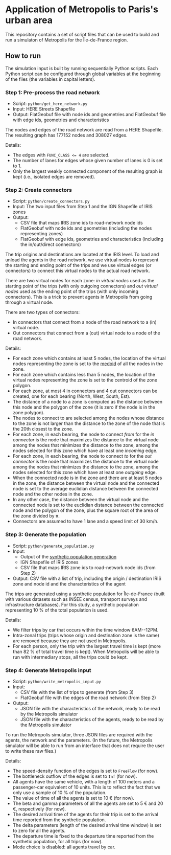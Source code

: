 # Application of Metropolis to Paris's urban area

This repository contains a set of script files that can be used to build and run a simulaton of Metropolis for the Île-de-France region.

## How to run

The simulation input is built by running sequentially Python scripts.
Each Python script can be configured through global variables at the beginning of the files (the variables in capital letters).

### Step 1: Pre-process the road network

- Script: `python/get_here_network.py`
- Input: HERE Streets Shapefile
- Output: FlatGeobuf file with node ids and geometries and FlatGeobuf file with edge ids, geometries and characteristics

The nodes and edges of the road network are read from a HERE Shapefile.
The resulting graph has 177152 nodes and 308027 edges.

Details:

- The edges with `FUNC_CLASS <= 4` are selected.
- The number of lanes for edges whose given number of lanes is 0 is set to 1.
- Only the largest weakly connected component of the resulting graph is kept (i.e., isolated edges are removed).

### Step 2: Create connectors

- Script: `python/create_connectors.py`
- Input: The two input files from Step 1 and the IGN Shapefile of IRIS zones
- Output:
  - CSV file that maps IRIS zone ids to road-network node ids
  - FlatGeobuf with node ids and geometries (including the nodes representing zones)
  - FlatGeobuf with edge ids, geometries and characteristics (including the in/out/direct connectors)

The trip origins and destinations are located at the IRIS level.
To load and unload the agents in the road network, we use virtual nodes to represent the starting and ending point of the trips and we use virtual edges (or connectors) to connect this virtual nodes to the actual road network.

There are two virtual nodes for each zone: _in virtual nodes_ used as the starting point of the trips (with only outgoing connectors) and _out virtual nodes_ used as the ending point of the trips (with only incoming connectors).
This is a trick to prevent agents in Metropolis from going through a virtual node.

There are two types of connectors:

- In connectors that connect from a node of the road network to a (in) virtual node.
- Out connectors that connect from a (out) virtual node to a node of the road network.

Details:

- For each zone which contains at least 5 nodes, the location of the virtual nodes representing the zone is set to the [medoid](https://en.wikipedia.org/wiki/Medoid) of all the nodes in the zone.
- For each zone which contains less than 5 nodes, the location of the virtual nodes representing the zone is set to the centroid of the zone polygon.
- For each zone, at most 4 in connectors and 4 out connectors can be created, one for each bearing (North, West, South, Est).
- The distance of a node to a zone is computed as the distance between this node and the polygon of the zone (it is zero if the node is in the zone polygon).
- The nodes to connect to are selected among the nodes whose distance to the zone is not larger than the distance to the zone of the node that is the 20th closest to the zone.
- For each zone, in each bearing, the node to connect _from_ for the _in connector_ is the node that maximizes the distance to the virtual node among the nodes that minimizes the distance to the zone, among the nodes selected for this zone which have at least one _incoming_ edge.
- For each zone, in each bearing, the node to connect _to_ for the _out connector_ is the node that maximizes the distance to the virtual node among the nodes that minimizes the distance to the zone, among the nodes selected for this zone which have at least one _outgoing_ edge.
- When the connected node is in the zone and there are at least 5 nodes in the zone, the distance between the virtual node and the connected node is set to the average euclidian distance between the connected node and the other nodes in the zone.
- In any other case, the distance between the virtual node and the connected node is set to the euclidian distance between the connected node and the polygon of the zone, plus the square root of the area of the zone divided by π.
- Connectors are assumed to have 1 lane and a speed limit of 30 km/h.

### Step 3: Generate the population

- Script: `python/generate_population.py`
- Input:
  - Output of the [synthetic population generation](https://github.com/eqasim-org/ile-de-france)
  - IGN Shapefile of IRIS zones
  - CSV file that maps IRIS zone ids to road-network node ids (from Step 2)
- Output: CSV file with a list of trip, including the origin / destination IRIS zone and node id and the characteristics of the agent

The trips are generated using a synthetic population for Île-de-France (built with various datasets such as INSEE census, transport surveys and infrastructure databases).
For this study, a synthetic population representing 10 % of the total population is used.

Details:

- We filter trips by car that occurs within the time window 6AM--12PM.
- Intra-zonal trips (trips whose origin and destination zone is the same) are removed because they are not used in Metropolis.
- For each person, only the trip with the largest travel time is kept (more than 82 % of total travel time is kept).
  When Metropolis will be able to run with intermediary stops, all the trips could be kept.

### Step 4: Generate Metropolis input

- Script: `python/write_metropolis_input.py`
- Input:
  - CSV file with the list of trips to generate (from Step 3)
  - FlatGeobuf file with the edges of the road network (from Step 2)
- Output:
  - JSON file with the characteristics of the network, ready to be read by the Metropolis simulator
  - JSON file with the characteristics of the agents, ready to be read by the Metropolis simulator

To run the Metropolis simulator, three JSON files are required with the agents, the network and the parameters.
(In the future, the Metropolis simulator will be able to run from an interface that does not require the user to write these raw files.)

Details:

- The speed-density function of the edges is set to `FreeFlow` (for now).
- The bottleneck outflow of the edges is set to `Inf` (for now).
- All agents have the same vehicle, with a length of 100 meters and a passenger-car equivalent of 10 units.
  This is to reflect the fact that we only use a sample of 10 % of the population.
- The value of time of all the agents is set to 10 € (for now).
- The beta and gamma parameters of all the agents are set to 5 € and 20 €, respectively (for now).
- The desired arrival time of the agents for their trip is set to the arrival time reported from the synthetic population.
- The delta parameters (length of the desired arrival time window) is set to zero for all the agents.
- The departure time is fixed to the departure time reported from the synthetic population, for all trips (for now).
- Mode choice is disabled: all agents travel by car.
